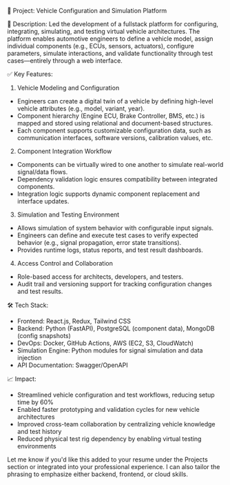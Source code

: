 🚗 Project: Vehicle Configuration and Simulation Platform

📌 Description:
Led the development of a fullstack platform for configuring, integrating, simulating, and testing virtual vehicle architectures. The platform enables automotive engineers to define a vehicle model, assign individual components (e.g., ECUs, sensors, actuators), configure parameters, simulate interactions, and validate functionality through test cases—entirely through a web interface.

✅ Key Features:

1. Vehicle Modeling and Configuration

* Engineers can create a digital twin of a vehicle by defining high-level vehicle attributes (e.g., model, variant, year).
* Component hierarchy (Engine ECU, Brake Controller, BMS, etc.) is mapped and stored using relational and document-based structures.
* Each component supports customizable configuration data, such as communication interfaces, software versions, calibration values, etc.

2. Component Integration Workflow

* Components can be virtually wired to one another to simulate real-world signal/data flows.
* Dependency validation logic ensures compatibility between integrated components.
* Integration logic supports dynamic component replacement and interface updates.

3. Simulation and Testing Environment

* Allows simulation of system behavior with configurable input signals.
* Engineers can define and execute test cases to verify expected behavior (e.g., signal propagation, error state transitions).
* Provides runtime logs, status reports, and test result dashboards.

4. Access Control and Collaboration

* Role-based access for architects, developers, and testers.
* Audit trail and versioning support for tracking configuration changes and test results.

🛠 Tech Stack:

* Frontend: React.js, Redux, Tailwind CSS
* Backend: Python (FastAPI), PostgreSQL (component data), MongoDB (config snapshots)
* DevOps: Docker, GitHub Actions, AWS (EC2, S3, CloudWatch)
* Simulation Engine: Python modules for signal simulation and data injection
* API Documentation: Swagger/OpenAPI

📈 Impact:

* Streamlined vehicle configuration and test workflows, reducing setup time by 60%
* Enabled faster prototyping and validation cycles for new vehicle architectures
* Improved cross-team collaboration by centralizing vehicle knowledge and test history
* Reduced physical test rig dependency by enabling virtual testing environments

Let me know if you'd like this added to your resume under the Projects section or integrated into your professional experience. I can also tailor the phrasing to emphasize either backend, frontend, or cloud skills.
